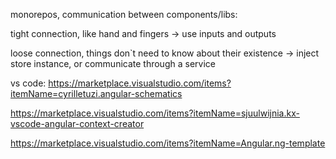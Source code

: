 monorepos, communication between components/libs:

tight connection, like hand and fingers
-> use inputs and outputs

loose connection, things don`t need to know about their existence
-> inject store instance, or communicate through a service

vs code:
https://marketplace.visualstudio.com/items?itemName=cyrilletuzi.angular-schematics

https://marketplace.visualstudio.com/items?itemName=sjuulwijnia.kx-vscode-angular-context-creator

https://marketplace.visualstudio.com/items?itemName=Angular.ng-template
